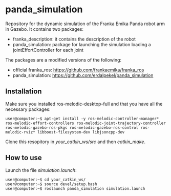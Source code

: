 # panda_simulation

Repository for the dynamic simulation of the Franka Emika Panda robot arm in Gazebo. It contains two packages:

- franka_description: it contains the description of the robot
- panda_simulation: package for launching the simulation loading a jointEffortController for each joint

The packages are a modified versions of the following:

- official franka_ros: https://github.com/frankaemika/franka_ros
- panda_simulation: https://github.com/erdalpekel/panda_simulation

## Installation

Make sure you installed ros-melodic-desktop-full and that you have all the necessary packages:

  `user@computer:~$ apt-get install -y ros-melodic-controller-manager* ros-melodic-effort-controllers ros-melodic-joint-trajectory-controller ros-melodic-gazebo-ros-pkgs ros-melodic-gazebo-ros-control ros-melodic-rviz* libboost-filesystem-dev libjsoncpp-dev
` <br /> 

Clone this resopitory in *your_catkin_ws/src* and then *catkin_make*. 

## How to use
Launch the file *simulation.launch*:

`user@computer:~$ cd your_catkin_ws/` <br /> 
`user@computer:~$ source devel/setup.bash` <br /> 
`user@computer:~$ roslaunch panda_simulation simulation.launch` 
